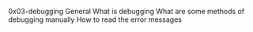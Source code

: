 0x03-debugging
General
What is debugging
What are some methods of debugging manually
How to read the error messages
